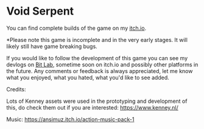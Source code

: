 # Void Serpent

You can find complete builds of the game on my [itch.io](https://b1nary-b0b.itch.io/void-serpent).

*Please note this game is incomplete and in the very early stages. It will likely still have game breaking bugs.

If you would like to follow the development of this game you can see my devlogs on [Bit Lab](https://bit-lab.vercel.app/), sometime soon on itch.io and possibly other platforms in the future. Any comments or feedback is always appreciated, let me know what you enjoyed, what you hated, what you'd like to see added.

Credits:

Lots of Kenney assets were used in the prototyping and development of this, do check them out if you are interested: https://www.kenney.nl/

Music: https://ansimuz.itch.io/action-music-pack-1
 
